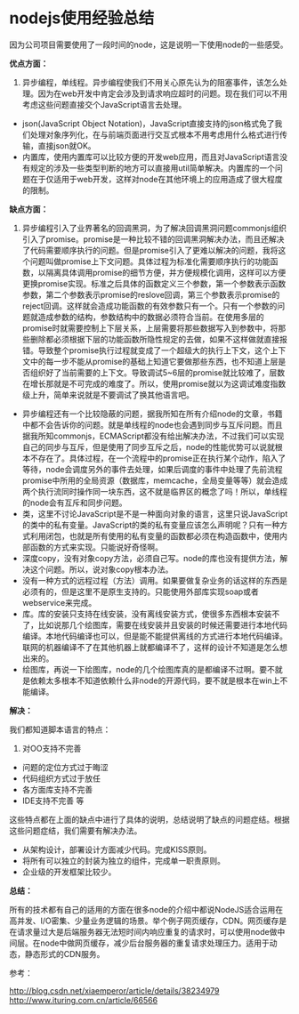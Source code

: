 # nodejs使用经验总结

因为公司项目需要使用了一段时间的node，这是说明一下使用node的一些感受。

**优点方面：**

1. 异步编程，单线程。异步编程使我们不用关心原先认为的阻塞事件，该怎么处理。因为在web开发中肯定会涉及到请求响应超时的问题。现在我们可以不用考虑这些问题直接交个JavaScript语言去处理。
- json(JavaScript Object Notation)，JavaScript直接支持的json格式免了我们处理对象序列化，在与前端页面进行交互式根本不用考虑用什么格式进行传输，直接json就OK。
- 内置库，使用内置库可以比较方便的开发web应用，而且对JavaScript语言没有规定的涉及一些类型判断的地方可以直接用util简单解决。内置库的一个问题在于仅适用于web开发，这样对node在其他环境上的应用造成了很大程度的限制。

**缺点方面：**

1. 异步编程引入了业界著名的回调黑洞，为了解决回调黑洞问题commonjs组织引入了promise。promise是一种比较不错的回调黑洞解决办法，而且还解决了代码需要顺序执行的问题。但是promise引入了更难以解决的问题，我将这个问题叫做promise上下文问题。具体过程为标准化需要顺序执行的功能函数，以隔离具体调用promise的细节方便，并方便规模化调用，这样可以方便更换promise实现。标准之后具体的函数定义三个参数，第一个参数表示函数参数，第二个参数表示promise的reslove回调，第三个参数表示promise的reject回调。这样就会造成功能函数的有效参数只有一个。只有一个参数的问题就造成参数的结构，参数结构中的数据必须符合当前。在使用多层的promise时就需要控制上下层关系，上层需要将那些数据写入到参数中，将那些删除都必须根据下层的功能函数所隐性规定的去做，如果不这样做就直接报错。导致整个promise执行过程就变成了一个超级大的执行上下文，这个上下文中的每一步不能从promise的基础上知道它要做那些东西，也不知道上层是否组织好了当前需要的上下文。导致调试5~6层的promise就比较难了，层数在增长那就是不可完成的难度了。所以，使用promise就以为这调试难度指数级上升，简单来说就是不要调试了换其他语言吧。
- 异步编程还有一个比较隐蔽的问题，据我所知在所有介绍node的文章，书籍中都不会告诉你的问题。就是单线程的node也会遇到同步与互斥问题。而且据我所知commonjs，ECMAScript都没有给出解决办法，不过我们可以实现自己的同步与互斥，但是使用了同步互斥之后，node的性能优势可以说就根本不存在了。具体过程，在一个流程中的promise正在执行某个动作，陷入了等待，node会调度另外的事件去处理，如果后调度的事件中处理了先前流程promise中所用的全局资源（数据库，memcache，全局变量等等）就会造成两个执行流同时操作同一块东西，这不就是临界区的概念了吗！所以，单线程的node会有互斥和同步问题。
- 类，这里不讨论JavaScript是不是一种面向对象的语言，这里只说JavaScript的类中的私有变量。JavaScript的类的私有变量应该怎么声明呢？只有一种方式利用闭包，也就是所有使用的私有变量的函数都必须在构造函数中，使用内部函数的方式来实现。只能说好奇怪啊。
- 深度copy，没有对象copy方法，必须自己写。node的库也没有提供方法，解决这个问题。所以，说对象copy根本办法。
- 没有一种方式的远程过程（方法）调用。如果要做复杂业务的话这样的东西是必须有的，但是这里不是原生支持的。只能使用外部库实现soap或者webservice来完成。
- 库。库的安装只支持在线安装，没有离线安装方式，使很多东西根本安装不了，比如说那几个绘图库，需要在线安装并且安装的时候还需要进行本地代码编译。本地代码编译也可以，但是能不能提供离线的方式进行本地代码编译。联网的机器编译不了在其他机器上就都编译不了，这样的设计不知道是怎么想出来的。
- 绘图库，再说一下绘图库，node的几个绘图库真的是都编译不过啊。要不就是依赖太多根本不知道依赖什么非node的开源代码，要不就是根本在win上不能编译。

**解决：**

我们都知道脚本语言的特点：

1. 对OO支持不完善
- 问题的定位方式过于晦涩
- 代码组织方式过于放任
- 各方面库支持不完善
- IDE支持不完善 等

这些特点都在上面的缺点中进行了具体的说明，总结说明了缺点的问题症结。根据这些问题症结，我们需要有解决办法。

- 从架构设计，部署设计方面减少代码。完成KISS原则。
- 将所有可以独立的封装为独立的组件，完成单一职责原则。
- 企业级的开发框架比较少。

**总结：**

所有的技术都有自己的适用的方面在很多node的介绍中都说NodeJS适合运用在高并发、I/O密集、少量业务逻辑的场景。举个例子网页缓存，CDN。网页缓存是在请求量过大是后端服务器无法短时间内响应重复的请求时，可以使用node做中间层。在node中做网页缓存，减少后台服务器的重复请求处理压力。适用于动态，静态形式的CDN服务。

参考：

http://blog.csdn.net/xiaemperor/article/details/38234979
http://www.ituring.com.cn/article/66566
